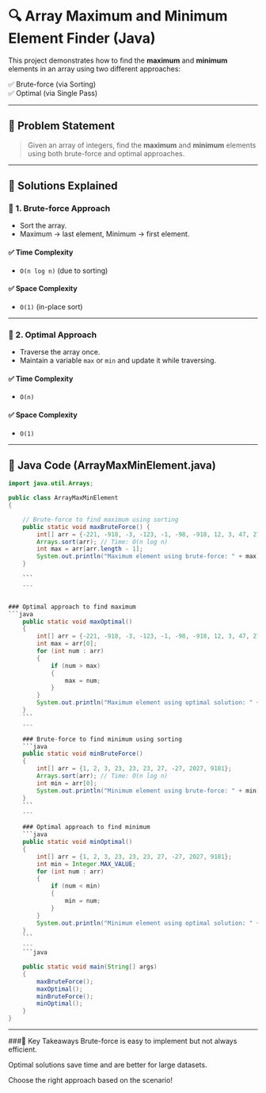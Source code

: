 # 🔍 Array Maximum and Minimum Element Finder (Java)

This project demonstrates how to find the **maximum** and **minimum** elements in an array using two different approaches:

✅ Brute-force (via Sorting)  
✅ Optimal (via Single Pass)

---

## 🧠 Problem Statement

> Given an array of integers, find the **maximum** and **minimum** elements using both brute-force and optimal approaches.

---

## 📌 Solutions Explained

### 🔧 1. Brute-force Approach
- Sort the array.
- Maximum → last element, Minimum → first element.

#### ✅ Time Complexity
- `O(n log n)` (due to sorting)

#### ✅ Space Complexity
- `O(1)` (in-place sort)

---

### 🚀 2. Optimal Approach
- Traverse the array once.
- Maintain a variable `max` or `min` and update it while traversing.

#### ✅ Time Complexity
- `O(n)`

#### ✅ Space Complexity
- `O(1)`

---

## 📄 Java Code (ArrayMaxMinElement.java)

```java
import java.util.Arrays;

public class ArrayMaxMinElement 
{

    // Brute-force to find maximum using sorting
    public static void maxBruteForce() {
        int[] arr = {-221, -918, -3, -123, -1, -98, -918, 12, 3, 47, 27, 37, 87};
        Arrays.sort(arr); // Time: O(n log n)
        int max = arr[arr.length - 1];
        System.out.println("Maximum element using brute-force: " + max);
    }

    ```
    ---


### Optimal approach to find maximum
```java
    public static void maxOptimal() 
    {
        int[] arr = {-221, -918, -3, -123, -1, -98, -918, 12, 3, 47, 27, 37, 87};
        int max = arr[0];
        for (int num : arr) 
        {
            if (num > max) 
            {
                max = num;
            }
        }
        System.out.println("Maximum element using optimal solution: " + max);
    }
    ```
    ---

    ### Brute-force to find minimum using sorting
    ```java
    public static void minBruteForce() 
    {
        int[] arr = {1, 2, 3, 23, 23, 23, 27, -27, 2027, 9181};
        Arrays.sort(arr); // Time: O(n log n)
        int min = arr[0];
        System.out.println("Minimum element using brute-force: " + min);
    }
    ```
    ---

    ### Optimal approach to find minimum
    ```java
    public static void minOptimal() 
    {
        int[] arr = {1, 2, 3, 23, 23, 23, 27, -27, 2027, 9181};
        int min = Integer.MAX_VALUE;
        for (int num : arr) 
        {
            if (num < min) 
            {
                min = num;
            }
        }
        System.out.println("Minimum element using optimal solution: " + min);
    }
    ```
    ---
    ```java

    public static void main(String[] args) 
    {
        maxBruteForce();
        maxOptimal();
        minBruteForce();
        minOptimal();
    }
}
```
---
###🎯 Key Takeaways
Brute-force is easy to implement but not always efficient.

Optimal solutions save time and are better for large datasets.

Choose the right approach based on the scenario!


